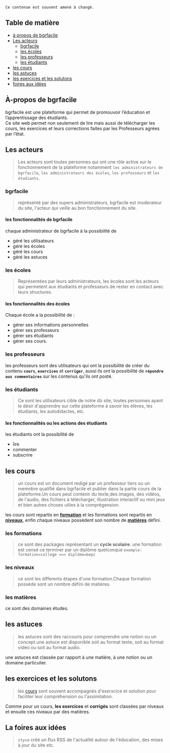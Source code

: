 ````
Ce contenue est souvent amené à changé.
````

## Table de matière

- [à propos de bgrfacile ](#à-propo-de-bgrfacile)
- [Les acteurs](#Les-acteurs)
  - [bgrfacile](#bgrfacile)
  - [les écoles ](#les-écoles)
  - [les professeurs](#les-professeurs)
  - [les étudiants](#les-etudiants)
- [les cours](#les-cours)
- [les astuces](#les-astuces)
- [les exercices et les solutons](#les-exercices-et-les-solutons)
- [foires aux idées ](#foires-aux-idées )

## À-propos de bgrfacile  
bgrfacile est une plateforme qui permet de promouvoir l’éducation et l’apprentissage des étudiants.  
Ce site web  permet non seulement de lire mais aussi de télécharger les cours, les exercices et leurs corrections faites par les Professeurs agrées par l’état.

## Les acteurs  
>Les acteurs sont toutes personnes qui ont une rôle active sur le  fonctionnement de la plateforme notamment 
`les administrateurs de bgrfacile`, `les administrateurs des écoles`, `les professeurs` et `les étudiants`.  

### bgrfacile  
> représenté par des supers administrateurs, bgrfacile est moderateur du site, l'acteur qui veille au bon fonctionnement du site.  


#### les fonctionnalités de bgrfacile
chaque administrateur de bgrfacile à la possibilité de  
* géré les utilisateurs
* géré les écoles
* géré les cours
* géré les astuces


### les écoles  
> Représentées par leurs administrateurs, les écoles sont les acteurs qui permetent aux étudiants et professeurs de rester en contact avec leurs structures.    

#### les fonctionnalités des écoles 
Chaque école a la possibilité de :  
* gérer ses informations personnelles
* gérer ses professeurs  
* gérer ses étudiants  
* gérer ses cours.

### les professeurs  
les professeurs sont des utilisateurs qui ont la possibilité de créer du contenu  **`cours`**, **`exercices`** et **`corriger`**, aussi ils ont la possibilité de **`répondre aux commentaires`** sur les contenus qu'ils ont posté.

### les étudiants  
> Ce sont les utilisateurs cible de notre dû site, toutes personnes ayant le désir d'apprendre sur cette plateforme à savoir les élèves, les étudiants, les autodidactes, etc. 

#### les fonctionnalités ou les actions des étudiants 
les étudiants ont la possibilité de 
* lire   
* commenter   
* subscrire 

## les cours  

> un cours est un document redigé par un professeur tiers ou un memnbre qualifié dans bgrfacile et publier dans la partie cours de la plateforme.Un cours peut contenir du texte,des images, des vidéos, de l'audio, des fichiers à télécharger, illustration interactif ou mini jeux et bien autres choses utiles à la comprégension.

les cours sont repartis en __[formation](#les-formations)__ et les formations sont repartis en __[niveaux](#les-niveaux)__, enfin chaque niveaux possèdent son nombre de __[matières](#les-matières)__ défini.

### les formations  
> ce sont des packages représentant un __cycle scolaire__. une formation est censé ce terminer par un diplôme quelconque ``exemple: formation=college ==> diplôme=bepc``  

### les niveaux 
 
> ce sont les differents étapes d'une formation.Chaque formation possède sont un nombre défini de matières.

### les matières  
ce sont des domaines études.

## les astuces  
>les astuces sont des raccouris pour comprendre une notion ou un concept.une astuce est disponible soit au format texte, soit au format vidéo ou soit au format audio.

une astuces est classée par rapport à une matière, à une notion ou un domaine particulier.    

## les exercices et les solutons  
>les [cours](#les-cours) sont souvent accompagnés d'exerxcice et solution pour faciliter leur compréhension ou l'assimilation.  
  
Comme pour un cours, __les exercices__ et __corrigés__ sont classées par niveaux et ensuite ces niveaux par des matières. 

## La foires aux idées 

> `styve` créé un flux RSS de l'actualité autour de l'éducation, des mises à jour du site etc.






